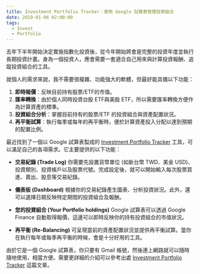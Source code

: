 ```yaml
---
title: Investment Portfolio Tracker：使用 Google 試算表管理投資組合
date: 2019-01-06 02:00:00
tags: 
  - Invest
  - Portfolio
---
```


去年下半年開始決定實施指數化投資後，從今年開始將會是完整的投資年度並執行長期投資計畫。身為一個投資人，應會需要一套適合自己用來與計算投資報酬、追蹤投資組合的工具。

<!-- more -->

就個人的需求來說，我不需要很複雜、功能強大的軟體，但最好能具備以下功能：

1. **即時報價**：反映目前持有股票/ETF的市值。
2. **匯率轉換**：由於個人同時投資台股 ETF與美股 ETF，所以需要匯率轉換方便作為計算資產的標準。
3. **投資組合分析**：掌握目前持有的股票/ETF 的投資組合與資產配置狀況。
4. **再平衡試算**：執行每季或每年的再平衡時，便於計算資產投入分配以達到預期的配置比例。

最近找到了一個以 Google 試算表製成的 [Investment Portfolio Tracker](https://docs.google.com/spreadsheets/d/1VfM9xD9mMfR2Pw0xydWXQ5DNgkROEiQxX3ECGIdsliA/edit?usp=sharing) 工具，可以滿足自己的各項需求。它主要提供的以下功能：

* **交易紀錄 (Trade Log)**
  你需要先設置貨幣單位 (如新台幣 TWD、美金 USD)、投資類別、投資帳戶以及股票代號。完成設定後，就可以開始輸入每次股票買進、賣出、股息等交易紀錄。

* **儀表板 (Dashboard)**
  根據你的交易紀錄產生圖表、分析投資狀況。此外，還可以選擇日期反映特定期間的投資組合及報酬。

* **您的投資組合 (Your Portfolio holdings)**
  Google 試算表可以透過 Google Finance 自動取得報價，這邊可以即時反映你的持有投資組合的市值狀況。

* **再平衡 (Re-Balancing)**
  可呈現當前的資產配置狀況並提供再平衡試算。當你在執行每年或每季再平衡的時候，會是十分好用的工具。

由於它是一個 Google 試算表，你只要有 Gmail 帳號，然後連上網路就可以隨時隨地使用，相當方便。需要更詳細的介紹可以參考出處 [Investment Portfolio Tracker](https://themeasureofaplan.com/investment-portfolio-tracker) 這篇文章。